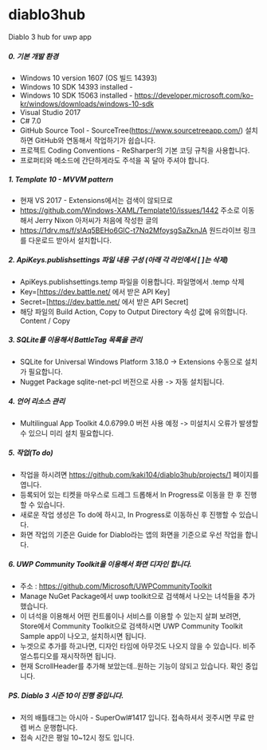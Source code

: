 ﻿# diablo3hub
Diablo 3 hub for uwp app

##### 0. 기본 개발 환경
* Windows 10 version 1607 (OS 빌드 14393)
* Windows 10 SDK 14393 installed -  
* Windows 10 SDK 15063 installed - https://developer.microsoft.com/ko-kr/windows/downloads/windows-10-sdk
* Visual Studio 2017
* C# 7.0
* GitHub Source Tool - SourceTree(https://www.sourcetreeapp.com/) 설치하면 GitHub와 연동해서 작업하기가 쉽습니다.
* 프로젝트 Coding Conventions - ReSharper의 기본 코딩 규칙을 사용합니다.
* 프로퍼티와 메소드에 간단하게라도 주석을 꼭 달아 주셔야 합니다.


##### 1. Template 10 - MVVM pattern
* 현재 VS 2017 - Extensions에서는 검색이 않되므로
* https://github.com/Windows-XAML/Template10/issues/1442 주소로 이동해서 Jerry Nixon 아저씨가 처음에 작성한 글의 
* https://1drv.ms/f/s!Aq5BEHo6GlC-t7Nq2MfoysgSaZknJA 원드라이브 링크를 다운로드 받아서 설치합니다.


##### 2. ApiKeys.publishsettings 파일 내용 구성 (아래 각 라인에서 [ ]는 삭제)
* ApiKeys.publishsettings.temp 파일을 이용합니다. 파일명에서 .temp 삭제
* Key=[https://dev.battle.net/ 에서 받은 API Key]
* Secret=[https://dev.battle.net/ 에서 받은 API Secret]
* 해당 파일의 Build Action, Copy to Output Directory 속성 값에 유의합니다. Content / Copy


##### 3. SQLite를 이용해서 BattleTag 목록을 관리
* SQLite for Universal Windows Platform 3.18.0 -> Extensions 수동으로 설치가 필요합니다.
* Nugget Package sqlite-net-pcl 버전으로 사용 -> 자동 설치됩니다.


##### 4. 언어 리소스 관리
* Multilingual App Toolkit 4.0.6799.0 버전 사용 예정 -> 미설치시 오류가 발생할 수 있으니 미리 설치 필요합니다.


##### 5. 작업(To do)
* 작업을 하시려면 https://github.com/kaki104/diablo3hub/projects/1 페이지를 엽니다.
* 등록되어 있는 티켓을 마우스로 드레그 드롭해서 In Progress로 이동을 한 후 진행할 수 있습니다.
* 새로운 작업 생성은 To do에 하시고, In Progress로 이동하신 후 진행할 수 있습니다.
* 화면 작업의 기준은 Guide for Diablo라는 앱의 화면을 기준으로 우선 작업을 합니다.


##### 6. UWP Community Toolkit을 이용해서 화면 디자인 합니다.
* 주소 : https://github.com/Microsoft/UWPCommunityToolkit
* Manage NuGet Package에서 uwp toolkit으로 검색해서 나오는 녀석들을 추가했습니다.
* 이 녀석을 이용해서 어떤 컨트롤이나 서비스를 이용할 수 있는지 살펴 보려면, Store에서 Community Toolkit으로 검색하시면 UWP Community Toolkit Sample app이 나오고, 설치하시면 됩니다.
* 누겟으로 추가를 하고나면, 디자인 타임에 아무것도 나오지 않을 수 있습니다. 비주얼스튜디오를 재시작하면 됩니다.
* 현재 ScrollHeader를 추가해 보았는데..원하는 기능이 않되고 있습니다. 확인 중입니다.


##### PS. Diablo 3 시즌 10이 진행 중입니다.
* 저의 배틀태그는 아시아 - SuperOwl#1417 입니다. 접속하셔서 귓주시면 무료 만렙 버스 운행합니다.
* 접속 시간은 평일 10~12시 정도 입니다.

